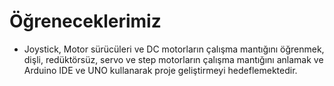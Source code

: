 # Öğreneceklerimiz

-  Joystick, Motor sürücüleri ve DC motorların çalışma mantığını öğrenmek, dişli, redüktörsüz, servo ve step motorların çalışma mantığını anlamak ve Arduino IDE ve UNO kullanarak proje geliştirmeyi hedeflemektedir.
